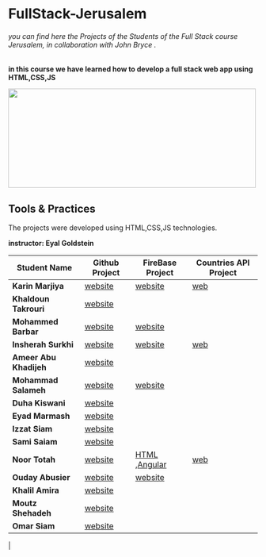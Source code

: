 # FullStack-Jerusalem
###### you can find here the Projects of the Students of the Full Stack course Jerusalem, in collaboration with John Bryce .
**in this course we have learned how to develop a full stack web app using HTML,CSS,JS**


<img src="https://upload.wikimedia.org/wikipedia/commons/8/89/John_bryce_logo.jpg" width="500" height="200"/>


## Tools & Practices
The projects were developed using HTML,CSS,JS technologies.

**instructor: Eyal Goldstein**

Student Name | 	Github Project | FireBase Project | Countries API Project
--- | --- | --- | -- |
**Karin Marjiya** |	[website](https://karinmarjieh.github.io/simpleweb) |  [website](https://jeru-bbec3.web.app/) | [web](https://countries-8079c.web.app/)
**Khaldoun Takrouri** |	[website](https://kht75.github.io/jerWepDevelopment/) | []()
**Mohammed Barbar** |	[website](https://mohammedbarbar.github.io/Draft/) | [website](https://mywebsite-fe64c.web.app/)
**Insherah Surkhi** |	[website](https://insherah-surkhi.github.io/relax) | [website](https://enjoy-6b4d2.web.app) | [web](https://world-country.web.app/)
**Ameer Abu Khadijeh** |	[website](https://ameerabukhadijeh.github.io/ameer/) | []()
**Mohammad Salameh** |	[website](https://mohammadsalameh12.github.io/clock/) | [website](https://my-html-69287.web.app/)
**Duha Kiswani** |	[website](https://duha-se.github.io/Ex/) | []()
**Eyad Marmash** |	[website](https://eyadma.github.io/eyadmcv/) | []()
**Izzat Siam** |	[website](https://izzat-jb.github.io/HW1onGH/) | []()
**Sami Saiam** |	[website](https://samisaiam.github.io/world-nature/) | []()
**Noor Totah** |	[website](https://noortotah.github.io/simple-shopping-cart/) | [HTML](https://simple-html-shopping-cart.web.app/) ,[Angular](https://atteq-5eda8.web.app/) | [web](https://countriesapi-a25b3.firebaseapp.com/)
**Ouday Abusier** |	[website](https://ouday-abusier.github.io/oday-s-website/) | [website](https://fullstack-26cbc.web.app)
**Khalil Amira** |	[website](https://khalilamira22.github.io/kalil/) | []()
**Moutz Shehadeh** |	[website](https://moutazshehadeh.github.io/moutaz-sh/) | []()
**Omar Siam** |	[website](https://omarsiam.github.io/omarcars/) | []()
|
